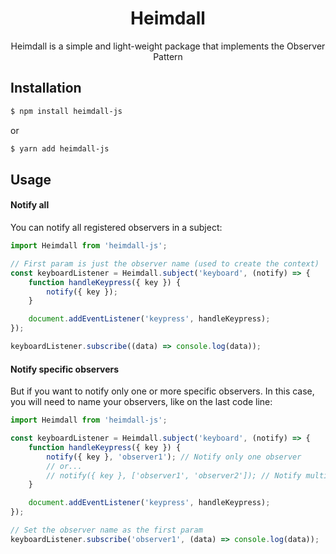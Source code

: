 <h1 align="center">Heimdall</h1>
<p align="center">
  Heimdall is a simple and light-weight package that implements the Observer Pattern
</p>

## Installation
```sh
$ npm install heimdall-js
```
or
```sh
$ yarn add heimdall-js
```
## Usage
#### Notify all
You can notify all registered observers in a subject:
```javascript
import Heimdall from 'heimdall-js';

// First param is just the observer name (used to create the context)
const keyboardListener = Heimdall.subject('keyboard', (notify) => {
    function handleKeypress({ key }) {
        notify({ key });
    }

    document.addEventListener('keypress', handleKeypress);
});

keyboardListener.subscribe((data) => console.log(data));
```
#### Notify specific observers
But if you want to notify only one or more specific observers.
In this case, you will need to name your observers, like on the last code line:
```javascript
import Heimdall from 'heimdall-js';

const keyboardListener = Heimdall.subject('keyboard', (notify) => {
    function handleKeypress({ key }) {
        notify({ key }, 'observer1'); // Notify only one observer
        // or...
        // notify({ key }, ['observer1', 'observer2']); // Notify multiple observers
    }

    document.addEventListener('keypress', handleKeypress);
});

// Set the observer name as the first param
keyboardListener.subscribe('observer1', (data) => console.log(data));
```
